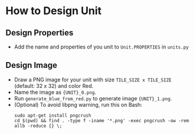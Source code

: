 # How to Design Unit

## Design Properties

- Add the name and properties of you unit to `Unit.PROPERTIES` in `units.py`

## Design Image

- Draw a PNG image for your unit with size `TILE_SIZE x TILE_SIZE` (default: 32 x 32) and color Red.
- Name the image as `{UNIT}_0.png`.
- Run `generate_blue_from_red.py` to generate image `{UNIT}_1.png`.
- (Optional) To avoid libpng warning, run this on Bash:
    ```
    sudo apt-get install pngcrush
    cd $(pwd) && find . -type f -iname '*.png' -exec pngcrush -ow -rem allb -reduce {} \;
    ```